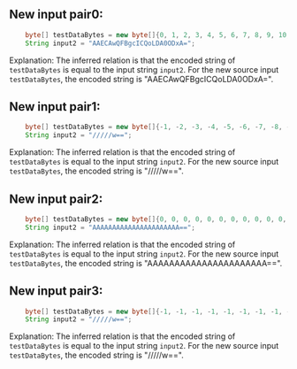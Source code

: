 ## New input pair0:
```java
    byte[] testDataBytes = new byte[]{0, 1, 2, 3, 4, 5, 6, 7, 8, 9, 10, 11, 12, 13, 14, 15, 16, 17, 18, 19, 20, 21, 22, 23, 24, 25, 26, 27, 28, 29, 30, 31};
    String input2 = "AAECAwQFBgcICQoLDA0ODxA=";
```
Explanation: The inferred relation is that the encoded string of `testDataBytes` is equal to the input string `input2`. For the new source input `testDataBytes`, the encoded string is "AAECAwQFBgcICQoLDA0ODxA=".

## New input pair1:
```java
    byte[] testDataBytes = new byte[]{-1, -2, -3, -4, -5, -6, -7, -8, -9, -10, -11, -12, -13, -14, -15, -16, -17, -18, -19, -20, -21, -22, -23, -24, -25, -26, -27, -28, -29, -30, -31};
    String input2 = "/////w==";
```
Explanation: The inferred relation is that the encoded string of `testDataBytes` is equal to the input string `input2`. For the new source input `testDataBytes`, the encoded string is "/////w==".

## New input pair2:
```java
    byte[] testDataBytes = new byte[]{0, 0, 0, 0, 0, 0, 0, 0, 0, 0, 0, 0, 0, 0, 0, 0, 0, 0, 0, 0, 0, 0, 0, 0, 0, 0, 0, 0, 0, 0, 0, 0};
    String input2 = "AAAAAAAAAAAAAAAAAAAAAA==";
```
Explanation: The inferred relation is that the encoded string of `testDataBytes` is equal to the input string `input2`. For the new source input `testDataBytes`, the encoded string is "AAAAAAAAAAAAAAAAAAAAAA==".

## New input pair3:
```java
    byte[] testDataBytes = new byte[]{-1, -1, -1, -1, -1, -1, -1, -1, -1, -1, -1, -1, -1, -1, -1, -1, -1, -1, -1, -1, -1, -1, -1, -1, -1, -1, -1, -1, -1, -1, -1, -1};
    String input2 = "/////w==";
```
Explanation: The inferred relation is that the encoded string of `testDataBytes` is equal to the input string `input2`. For the new source input `testDataBytes`, the encoded string is "/////w==".
